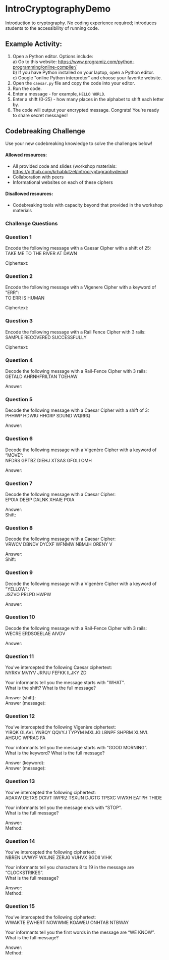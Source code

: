 # IntroCryptographyDemo
Introduction to cryptography. No coding experience required; introduces students to the accessibility of running code.

## Example Activity:

1. Open a Python editor. Options include:  
	a) Go to this website: https://www.programiz.com/python-programming/online-compiler/  
	b) If you have Python installed on your laptop, open a Python editor.  
	c) Google "online Python interpreter" and choose your favorite website.	 
2. Open the `caesar.py` file and copy the code into your editor.
3. Run the code.
4. Enter a message - for example, `HELLO WORLD`.
5. Enter a shift (0-25) - how many places in the alphabet to shift each letter by.
6. The code will output your encrypted message. Congrats! You're ready to share secret messages!

## Codebreaking Challenge
Use your new codebreaking knowledge to solve the challenges below!

#### Allowed resources:
- All provided code and slides (workshop materials: https://github.com/krhablutzel/introcryptographydemo)
- Collaboration with peers
- Informational websites on each of these ciphers
#### Disallowed resources:
- Codebreaking tools with capacity beyond that provided in the workshop materials

### Challenge Questions

### Question 1
Encode the following message with a Caesar Cipher with a shift of 25:  
TAKE ME TO THE RIVER AT DAWN

Ciphertext:

### Question 2
Encode the following message with a Vigenere Cipher with a keyword of "ERR":  
TO ERR IS HUMAN

Ciphertext:

### Question 3
Encode the following message with a Rail Fence Cipher with 3 rails:  
SAMPLE RECOVERED SUCCESSFULLY

Ciphertext:

### Question 4
Decode the following message with a Rail-Fence Cipher with 3 rails:  
GETALD AHRNHFRILTAN TOEHAW

Answer: 

### Question 5
Decode the following message with a Caesar Cipher with a shift of 3:  
PHHWP HDWIU HHGRP SDUND WQRRQ

Answer: 

### Question 6
Decode the following message with a Vigenère Cipher with a keyword of “MOVE”:  
NFDRS GPTBZ DIEHJ XTSAS GFOLI OMH

Answer: 

### Question 7
Decode the following message with a Caesar Cipher:  
EPOIA DEEIP DALNK XHAIE POIA

Answer:   
Shift: 

### Question 8
Decode the following message with a Caesar Cipher:  
VRWCV DBNDV DYCXF WFNMW NBMJH ORENY V

Answer:    
Shift: 

### Question 9
Decode the following message with a Vigenère Cipher with a keyword of "YELLOW":  
JSZVO PRLPD HWPW

Answer:  

### Question 10
Decode the following message with a Rail-Fence Cipher with 3 rails:   
WECRE ERDSOEELAE AIVDV

Answer: 

### Question 11
You've intercepted the following Caesar ciphertext:  
NYRKV MVIYV JRPJU FEFKK ILJKY ZD

Your informants tell you the message starts with "WHAT".  
What is the shift? What is the full message?

Answer (shift):  
Answer (message):

### Question 12
You’ve intercepted the following Vigenère ciphertext:  
YIBQK GLAVL YNBQY QQVYJ TYPYM MXLJG LBNPF SHPRM XLNVL AHGUC WPRAG FA

Your informants tell you the message starts with “GOOD MORNING”.  
What is the keyword? What is the full message?

Answer (keyword):   
Answer (message): 

### Question 13
You’ve intercepted the following ciphertext:   
ADAXW DETXS DCIVT IWPRZ TSXUN DJGTG TPSXC VIWXH EATPH THIDE

Your informants tell you the message ends with “STOP”.   
What is the full message?

Answer:    
Method: 

### Question 14
You’ve intercepted the following ciphertext:    
NBREN UVWYF WXJNE ZERJG VUHVX BGDII VIHK

Your informants tell you characters 8 to 19 in the message are “CLOCKSTRIKES”.   
What is the full message?

Answer:    
Method: 


### Question 15
You’ve intercepted the following ciphertext:     
WWAKTE EWHERT NOWWME KOAWEU ONHTAB NTBWAY   

Your informants tell you the first words in the message are “WE KNOW”.   
What is the full message?

Answer:     
Method: 

